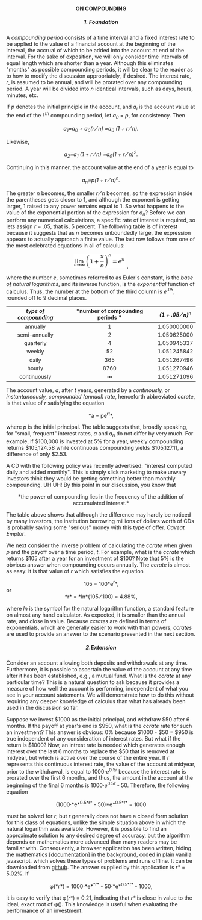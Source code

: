 <h4 align="center">ON COMPOUNDING</h4>

<h5 align="center"> 1. Foundation </h5>

A *compounding period* consists of a time interval and a fixed interest rate
to be applied to the value of a financial account at the beginning
of the interval, the accrual of which to be added into the account at end of the interval.
For the sake of exposition, we will only consider
time intervals of equal length which are shorter than a year.
Although this eliminates "months" as possible compounding periods,
it will be clear to the reader as to how to modify the discussion appropriately, 
if desired.  The interest rate, *r*, is assumed to be annual, and will be
prorated over any compounding period. A year will be divided into *n* identical
intervals, such as days, hours, minutes, etc.

If *p* denotes the initial principle in the account, and *a<sub>i</sub>*
is the account value at the end of the *i<sup> th</sup>* compounding period,
let *a<sub>0</sub>* = *p*, for consistency.  Then
<p align="center"><i>
a<sub>1</sub>=a<sub>0</sub> + a<sub>0</sub>(r &frasl; n)
=a<sub>0</sub> (1 + r &frasl; n).
</i></p>
Likewise,
<p align="center"><i>
a<sub>2</sub>=a<sub>1</sub> (1 + r &frasl; n)
=a<sub>0</sub>(1 + r &frasl; n)<sup>2</sup>.
</i></p>

Continuing in this manner, the account value at the end of a year is equal to
<p align="center"><i>
a<sub>n</sub>=p(1 + r &frasl; n)<sup>n</sup>.
</i></p>

The greater *n* becomes, the smaller *r &frasl; n* becomes, so the expression inside
the parentheses gets closer to 1, and although the exponent is getting larger,
1 raised to any power remains equal to 1.  So what happens to the value of
the exponential portion of the expression for *a<sub>n</sub>*?  Before we can perform
any numerical calculations, a specific rate of interest is required, so lets
assign *r* = .05, that is, 5 percent.  The following table is of interest because it
suggests that as *n* becomes unboundedly large, the expression appears to actually 
approach a finite value.  The last row follows from one of the most celebrated
equations in all of calculus:

<center> <img src="limit.png" height="37"> , </center>

where the number *e*, sometimes referred to as Euler's constant, is the *base of natural
logarithms*, and its inverse function, is the *exponential* function of calculus.  Thus,
the number at the bottom of the third column is *e<sup>.05</sup>*, rounded off to 9 decimal places.

| *type of compounding* | *number of compounding periods * | *(1 + .05 &frasl; n)<sup>n</sup>* |
| :---: | :---: | :---: |
| annually | 1           | 1.050000000 |
| semi-annually | 2      | 1.050625000 |
| quarterly | 4          | 1.050945337 |
| weekly | 52            | 1.051245842 |
| daily | 365            | 1.051267496 |
| hourly | 8760          | 1.051270946 |
| continuously | &infin; | 1.051271096 |

The account value, *a*, after *t* years, generated by a *continously,* or *instantaneously, compounded (annual) rate*,
henceforth abbreviated *ccrate*, is that value of *r* satisfying the equation

<center> *a = pe<sup>rt</sup>*, </center>

where *p* is the initial principal.  The table suggests that, broadly speaking, for "small, frequent"
interest rates, *a* and *a<sub>n</sub>* do not differ by very much.  For example, if $100,000 is invested at
5% for a year, weekly compounding returns $105,124.58 while continuous compounding yields
$105,127.11, a difference of only $2.53.

A CD with the following policy was recently advertised: "interest computed daily and added
monthly".  This is simply slick marketing to make unwary investors think
they would be getting something better than monthly compounding. UH UH!  By this point in our discussion,
you know that

<center> *the power of compounding lies in the frequency of the addition of accumulated interest.* </center>
    
The table above shows that although the difference may hardly be noticed by many investors,
the institution borrowing millions of dollars worth of CDs is probably saving some
"serious" money with this type of offer.  *Caveat Emptor*.

We next consider the inverse problem of calculating the *ccrate* when given *p* and
the payoff over a time period, *t*.  For example, what is the *ccrate* which returns $105 after a year
for an investment of $100?
Note that 5% is the obvious answer when compounding occurs annually.  The *ccrate* is almost as easy:
it is that value of *r* which satisfies the equation
<center>105 = 100*e<sup>r</sup>*,</center> or
<center>*r* = *ln*(105 &frasl; 100) = 4.88%,</center>
    
where *ln* is the symbol for the natural logarithm function, a standard feature on almost
any hand calculator.  As expected, it is smaller than the annual rate, and close in
value.  Because *ccrates* are defined in terms of exponentials, which are generally easier
to work with than powers, *ccrates* are used to provide an answer to the scenario presented
in the next section.

##### <center> 2.Extension </center>

Consider an account allowing both deposits and withdrawals at any time.  Furthermore, it is possible
to ascertain the value of the account at any time after it has been established, e.g., a mutual fund.
What is the *ccrate* at any particular time?  This is a natural question to ask because
it provides a measure of how well the account is performing, independent of what you see in your
account statements.  We will demonstrate how to do this without requiring any deeper knowledge of
calculus than what has already been used in the discussion so far.

Suppose we invest $1000 as the initial principal, and withdraw $50 after 6 months.  If the payoff at
year's end is $950, what is the *ccrate* rate for such an investment?
This answer is obvious: 0% because $1000 - $50 = $950 is true independent of any consideration
of interest rates.  But what if the return is $1000?  Now, an intrest rate is needed which
generates enough interest over the last 6 months to replace the $50 that is removed at midyear, but which is
active over the course of the entire year.  If *r* represents this continuous interest rate,
the value of the account at midyear, prior to the withdrawal, is equal to 1000&sdot;*e*<sup>0.5*r*</sup>
because the interest rate is prorated over the first 6 months, and thus, the amount in the account at the
beginning of the final 6 months is 1000&sdot;*e*<sup>0.5*r*</sup> - 50.  Therefore, the following
equation

<center>(1000&sdot;*e*<sup>0.5*r*</sup> - 50)*e*<sup>0.5*r*</sup> = 1000 </center>

must be solved for *r*, but *r* generally does not have a closed form
solution for this class of equations,
unlike the simple situation above in which the natural logarithm was
available.  However, it is possible to find an approximate solution to any desired degree
of accuracy, but the algorithm depends on mathematics more advanced than many readers
may be familiar with.  Consequently, a browser application has been written, hiding
the mathematics \[[documentation](https://github.com/NYgramps/ccrate/blob/master/DOC.md)\] in the background,
coded in plain vanilla javascript, which solves these types of problems
and runs offline.  It can be downloaded from [github](https://github.com/NYgramps/ccrate).
The answer supplied by this application is _r\*_ = 5.02%.  If

<center> &phi;(*r*) = 1000&sdot;*e*<sup>*r*</sup> - 50&sdot;*e*<sup>0.5*r*</sup> -
    1000, </center>

it is easy to verify that &phi;(_r\*_) = 0.21, indicating that _r\*_ is close in value
to the ideal, exact root of &phi;(). This knowledge is useful when evaluating the
performance of an investment.
